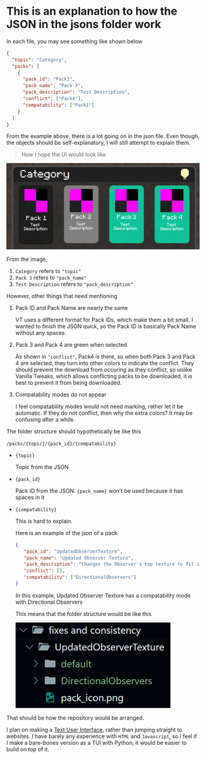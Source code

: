 # This is an explanation to how the JSON in the jsons folder work

In each file, you may see something like shown below

```json
{
  "topic": "Category",
  "packs": [
    {
      "pack_id": "Pack3",
      "pack_name": "Pack 3",
      "pack_description": "Test Description",
      "conflict": ["Pack4"],
      "compatability": ["Pack1"]
    }
  ]
}
```

From the example above, there is a lot going on in the json file. Even though, the objects should be self-explanatory, I will still attempt to explain them.
> How I hope the UI would look like

![Alt text](image-1.png)

From the image,

1. `Category` refers to `"topic"`
2. `Pack 3` refers to `"pack_name"`
3. `Test Description` refers to `"pack_description"`

However, other things that need mentioning

1. Pack ID and Pack Name are nearly the same

    VT uses a different format for Pack IDs, which make them a bit small. I wanted to finish the JSON quick, so the Pack ID is basically Pack Name without any spaces.
2. Pack 3 and Pack 4 are green when selected.

    As shown in `"conflict"`, Pack4 is there, so when both Pack 3 and Pack 4 are selected, they turn into other colors to indicate the conflict. They should prevent the download from occuring as they conflict, so unlike Vanilla Tweaks, which allows conflicting packs to be downloaded, it is best to prevent it from being downloaded.
3. Compatability modes do not appear

    I feel compatability modes would not need marking, rather let it be automatic. If they do not conflict, then why the extra colors? It may be confusing after a while.

The folder structure should hypothetically be like this

`/packs/{topic}/{pack_id}/{compatability}`

- `{topic}`
	
	Topic from the JSON
	
- `{pack_id}`
	
	Pack ID from the JSON. `{pack_name}` won't be used because it has spaces in it
	
- `{compatability}`
	
	This is hard to explain.
	
	Here is an example of the json of a pack
	
  ```json
  {
     "pack_id": "UpdatedObserverTexture",
     "pack_name": "Updated Observer Texture",
     "pack_description": "Changes the Observer's top texture to fit in-line with the 1.14 default textures, as it was left out in that update.",
     "conflict": [],
     "compatability": ["DirectionalObservers"]
  }
  ```
	
  In this example, Updated Observer Texture has a compatability mode with Directional Observers
	
  This means that the folder structure would be like this

  ![structure](image-2.png)
	

That should be how the repository would be arranged.

I plan on making a [Text User Interface](https://en.wikipedia.org/wiki/Text-based_user_interface), rather than jumping straight to websites. I have barely any experience with `HTML` and `Javascript`, so I feel if I make a bare-bones version as a TUI with Python, it would be easier to build on top of it.

